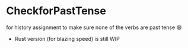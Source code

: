 # CheckforPastTense
for history assignment to make sure none of the verbs are past tense :smile:

- Rust version (for blazing speed) is still WIP
